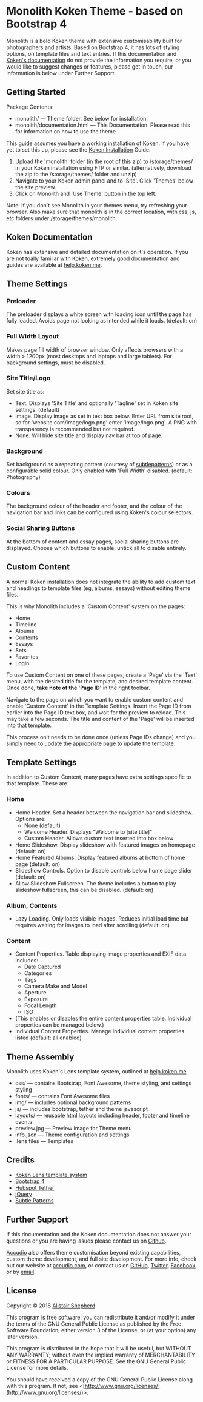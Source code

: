 # Monolith Koken Theme - based on Bootstrap 4

Monolith is a bold Koken theme with extensive customisability built for photographers and artists. Based on Bootstrap 4, it has lots of styling options, on template files and text entries. If this documentation and [Koken's documentation](http://koken.me/) do not provide the information you require, or you would like to suggest changes or features, please get in touch, our information is below under Further Support.

## Getting Started
Package Contents:

* monolith/ — Theme folder. See below for installation.
* monolith/documentation.html — This Documentation. Please read this for information on how to use the theme.

This guide assumes you have a working installation of Koken. If you have yet to set this up, please see the [Koken Installation](http://help.koken.me/customer/portal/articles/632102-installation) Guide.

1. Upload the 'monolith' folder (in the root of this zip) to /storage/themes/ in your Koken installation using FTP or similar. (alternatively, download the zip to the /storage/themes/ folder and unzip)
2. Navigate to your Koken admin panel and to 'Site'. Click 'Themes' below the site preview.
3. Click on Monolith and 'Use Theme' button in the top left.

Note: If you don't see Monolith in your themes menu, try refreshing your browser. Also make sure that monolith is in the correct location, with css, js, etc folders under /storage/themes/monolith.

## Koken Documentation
Koken has extensive and detailed documentation on it's operation. If you are not toally familiar with Koken, extremely good documentation and guides are available at [help.koken.me](http://help.koken.me/).

## Theme Settings
### Preloader
The preloader displays a white screen with loading icon until the page has fully loaded. Avoids page not looking as intended while it loads. (default: on)

### Full Width Layout
Makes page fill width of browser window. Only affects browsers with a width > 1200px (most desktops and laptops and large tablets). For background settings, must be disabled.

### Site Title/Logo
Set site title as:

* Text. Displays 'Site Title' and optionally 'Tagline' set in Koken site settings. (default)
* Image. Display image as set in text box below. Enter URL from site root, so for 'website.com/image/logo.png' enter 'image/logo.png'. A PNG with transparency is recommended but not required.
* None. Will hide site title and display nav bar at top of page.

### Background
Set background as a repeating pattern (courtesy of [subtlepatterns](http://subtlepatterns.com/)) or as a configurable solid colour. Only enabled with 'Full Width' disabled. (default: Photography)

### Colours
The background colour of the header and footer, and the colour of the navigation bar and links can be configured using Koken's colour selectors.

### Social Sharing Buttons
At the bottom of content and essay pages, social sharing buttons are displayed. Choose which buttons to enable, untick all to disable entirely.

## Custom Content
A normal Koken installation does not integrate the ability to add custom text and headings to template files (eg, albums, essays) without editing theme files.

This is why Monolith includes a 'Custom Content' system on the pages:

* Home
* Timeline
* Albums
* Contents
* Essays
* Sets
* Favorites
* Login

To use Custom Content on one of these pages, create a 'Page' via the 'Text' menu, with the desired title for the template, and desired template content. Once done, **take note of the 'Page ID'** in the right toolbar.

Navigate to the page on which you want to enable custom content and enable 'Custom Content' in the Template Settings. Insert the Page ID from earlier into the Page ID text box, and wait for the preview to reload. This may take a few seconds. The title and content of the 'Page' will be inserted into that template.

This process onlt needs to be done once (unless Page IDs change) and you simply need to update the appropriate page to update the template.

## Template Settings
In addition to Custom Content, many pages have extra settings specific to that template. These are:

### Home
* Home Header. Set a header between the navigation bar and slideshow. Options are:
  * None (default)
  * Welcome Header. Displays "Welcome to [site title]"
  * Custom Header. Allows custom text inserted into box below
* Home Slideshow. Display slideshow with featured images on homepage (default: on)
* Home Featured Albums. Display featured albums at bottom of home page (default: on)
* Slideshow Controls. Option to disable controls below home page slider (default: on)
* Allow Slideshow Fullscreen. The theme includes a button to play slideshow fullscreen, this can be disabled. (default: on)

### Album, Contents
* Lazy Loading. Only loads visible images. Reduces initial load time but requires waiting for images to load after scrolling (default: on)

### Content
* Content Properties. Table displaying image properties and EXIF data. Includes:
  * Date Captured
  * Categories
  * Tags
  * Camera Make and Model
  * Aperture
  * Exposure
  * Focal Length
  * ISO
* (This enables or disables the entire content properties table. Individual properties can be managed below.)
* Individual Content Properties. Manage individual content properties listed (default: all enabled)

## Theme Assembly
Monolith uses Koken's Lens template system, outlined at [help.koken.me](http://help.koken.me/)

* css/ — contains Bootstrap, Font Awesome, theme styling, and settings styling
* fonts/ — contains Font Awesome files
* img/ — includes optional background patterns
* js/ — includes bootstrap, tether and theme javascript
* layouts/ — reusable html layouts including header, footer and timeline events
* preview.jpg — Preview image for Theme menu
* info.json — Theme configuration and settings
* .lens files — Templates

## Credits
* [Koken Lens template system](http://help.koken.me/customer/portal/topics/375567-theme-development/articles)
* [Bootstrap 4](https://v4-alpha.getbootstrap.com/)
* [Hubspot Tether](http://tether.io/)
* [jQuery](http://jquery.com/)
* [Subtle Patterns](http://subtlepatterns.com/)

## Further Support
If this documentation and the Koken documentation does not answer your questions or you are having issues please contact us on [Github](https://github.com/Accudio/monolith-koken).

[Accudio](https://accudio.com/) also offers theme customisation beyond existing capabilities, custom theme development, and full site development. For more info, check out our website at [accudio.com](https://accudio.com/), or contact us on [GitHub](https://github.com/Accudio), [Twitter](https://twitter.com/accudio), [Facebook](htpps://facebook.com/accudio), or by [email](mailto:info@accudio.com).

## License
Copyright © 2018 [Alistair Shepherd](https://accudio.com/about/accudio/)

This program is free software: you can redistribute it and/or modify it under the terms of the GNU General Public License as published by the Free Software Foundation, either version 3 of the License, or (at your option) any later version. 

This program is distributed in the hope that it will be useful, but WITHOUT ANY WARRANTY; without even the implied warranty of MERCHANTABILITY or FITNESS FOR A PARTICULAR PURPOSE. See the GNU General Public License for more details. 

You should have received a copy of the GNU General Public License along with this program. If not, see &lt;[http://www.gnu.org/licenses/](http://www.gnu.org/licenses/)&gt;.